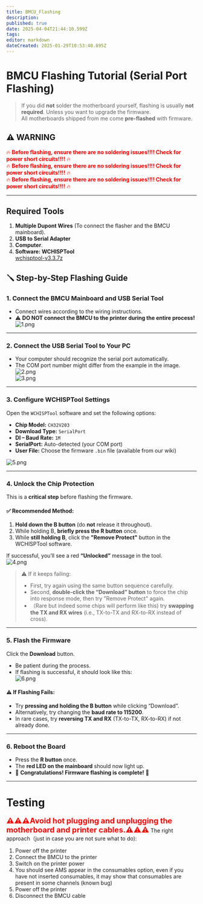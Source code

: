 ```yaml
---
title: BMCU_Flashing
description: 
published: true
date: 2025-04-04T21:44:10.599Z
tags: 
editor: markdown
dateCreated: 2025-01-29T10:53:40.895Z
---
```


# **BMCU Flashing Tutorial (Serial Port Flashing)**


> If you did **not** solder the motherboard yourself, flashing is usually **not required**. Unless you want to upgrade the firmware.  
> All motherboards shipped from me come **pre-flashed** with firmware.  

## ⚠️ **WARNING**  
<span style="color:red">🔥 **Before flashing, ensure there are no soldering issues!!!! Check for power short circuits!!!!** 🔥  
🔥 **Before flashing, ensure there are no soldering issues!!!! Check for power short circuits!!!!** 🔥  
🔥 **Before flashing, ensure there are no soldering issues!!!! Check for power short circuits!!!!** 🔥  

---

## **Required Tools**
1. **Multiple Dupont Wires** (To connect the flasher and the BMCU mainboard).  
2. **USB to Serial Adapter** 
3. **Computer**.  
4. **Software: WCHISPTool**  
[wchisptool-v3.3.7z](/assets/files/wchisptool-v3.3.7z)

## 🪛 **Step-by-Step Flashing Guide**

### 1. **Connect the BMCU Mainboard and USB Serial Tool**

- Connect wires according to the wiring instructions.
- ⚠️ **DO NOT connect the BMCU to the printer during the entire process!**  
![1.png](/assets/images/bmcu_flashing/1.png)

---

### 2. **Connect the USB Serial Tool to Your PC**

- Your computer should recognize the serial port automatically.
- The COM port number might differ from the example in the image.  
![2.png](/assets/images/bmcu_flashing/2.png)  
![3.png](/assets/images/bmcu_flashing/3.png)

---
  
  ### 3. **Configure WCHISPTool Settings**

Open the `WCHISPTool` software and set the following options:

- **Chip Model:** `CH32V203`  
- **Download Type:** `SerialPort`  
- **DI – Baud Rate:** `1M`  
- **SerialPort:** Auto-detected (your COM port)  
- **User File:** Choose the firmware `.bin` file (available from our wiki)  

![5.png](/assets/images/bmcu_flashing/5.png)

---

### 4. **Unlock the Chip Protection**

This is a **critical step** before flashing the firmware.

#### ✅ Recommended Method:

1. **Hold down the B button** (do **not** release it throughout).
2. While holding B, **briefly press the R button** once.
3. While **still holding B**, click the **"Remove Protect"** button in the WCHISPTool software.

If successful, you’ll see a red **“Unlocked”** message in the tool.  
![4.png](/assets/images/bmcu_flashing/4.png)

> ⚠️ If it keeps failing:
> - First, try again using the same button sequence carefully.
> - Second, **double-click the “Download” button** to force the chip into response mode, then try "Remove Protect" again.
> - （Rare but indeed some chips will perform like this) try **swapping the TX and RX wires** (i.e., TX-to-TX and RX-to-RX instead of cross).

---



### 5. **Flash the Firmware**

Click the **Download** button.

- Be patient during the process.
- If flashing is successful, it should look like this:  
![6.png](/assets/images/bmcu_flashing/6.png)

#### ⚠️ If Flashing Fails:

- Try **pressing and holding the B button** while clicking “Download”.
- Alternatively, try changing the **baud rate to 115200**.
- In rare cases, try **reversing TX and RX** (TX-to-TX, RX-to-RX) if not already done.

---

### 6. **Reboot the Board**

- Press the **R button** once.
- The **red LED on the mainboard** should now light up.
- 🎉 **Congratulations! Firmware flashing is complete!** 🎉

--- 
  
# Testing  

<span style="color:red;font-size: 20px"><b> ⚠️⚠️⚠️Avoid hot plugging and unplugging the motherboard and printer cables.⚠️⚠️⚠️</span></b>
The right approach（just in case you are not sure what to do):
1. Power off the printer
1. Connect the BMCU to the printer
1. Switch on the printer power
1. You should see AMS appear in the consumables option, even if you have not inserted consumables, it may show that consumables are present in some channels (known bug)
1. Power off the printer
1. Disconnect the BMCU cable
